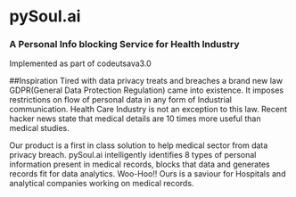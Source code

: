 # pySoul.ai
### A Personal Info blocking Service for Health Industry
Implemented as part of codeutsava3.0

##Inspiration
Tired with data privacy treats and breaches a brand new law GDPR(General Data Protection Regulation) came into existence. It imposes restrictions on flow of personal data in any form of Industrial communication. Health Care Industry is not an exception to this law. Recent hacker news state that medical details are 10 times more useful than medical studies.

Our product is a first in class solution to help medical sector from data privacy breach. pySoul.ai intelligently identifies 8 types of personal information present in medical records, blocks that data and generates records fit for data analytics.
Woo-Hoo!! Ours is a saviour for Hospitals and analytical companies working on medical records.




